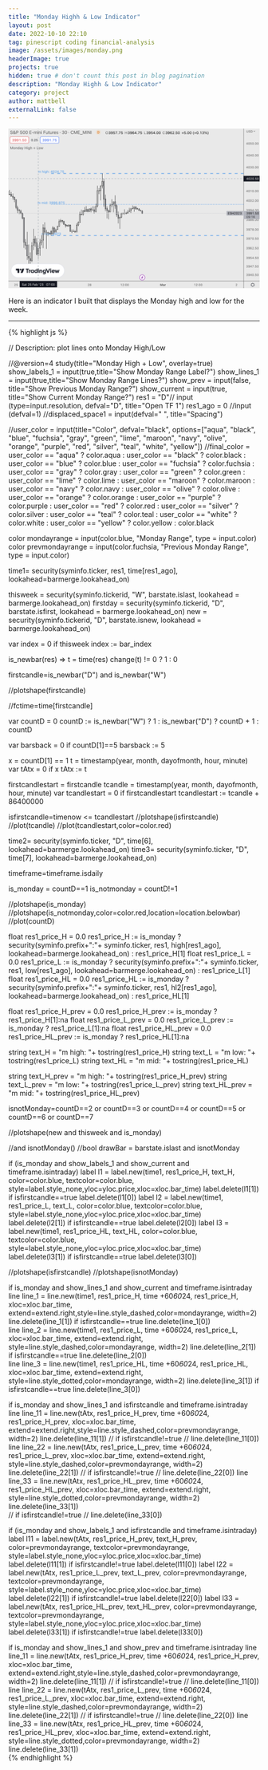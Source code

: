 ```yaml
---
title: "Monday Highh & Low Indicator"
layout: post
date: 2022-10-10 22:10
tag: pinescript coding financial-analysis
image: /assets/images/monday.png
headerImage: true
projects: true
hidden: true # don't count this post in blog pagination
description: "Monday Highh & Low Indicator"
category: project
author: mattbell
externalLink: false
---
```


![Screenshot](/assets/images/monday.png)

Here is an indicator I built that displays the Monday high and low for the week.




---

{% highlight js %}



// Description:  plot lines onto Monday High/Low

//@version=4
study(title="Monday High + Low", overlay=true)
show_labels_1 = input(true,title="Show Monday Range Label?")
show_lines_1 = input(true,title="Show Monday Range Lines?")
show_prev = input(false, title="Show Previous Monday Range?")
show_current = input(true, title="Show Current Monday Range?")
res1 = "D"// input (type=input.resolution, defval="D", title="Open TF 1")
res1_ago = 0 //input (defval=1)
//displaced_space1 = input(defval="                                                                                                                                                        ", title="Spacing")

//user_color = input(title="Color", defval="black", options=["aqua", "black", "blue", "fuchsia", "gray", "green", "lime", "maroon", "navy", "olive", "orange", "purple", "red", "silver", "teal", "white", "yellow"]) 
//final_color = user_color == "aqua" ? color.aqua : user_color == "black" ? color.black : user_color == "blue" ? color.blue : user_color == "fuchsia" ? color.fuchsia : user_color == "gray" ? color.gray : user_color == "green" ? color.green : user_color == "lime" ? color.lime : user_color == "maroon" ? color.maroon : user_color == "navy" ? color.navy : user_color == "olive" ? color.olive : user_color == "orange" ? color.orange : user_color == "purple" ? color.purple : user_color == "red" ? color.red : user_color == "silver" ? color.silver : user_color == "teal" ? color.teal : user_color == "white" ? color.white : user_color == "yellow" ? color.yellow : color.black

color mondayrange = input(color.blue, "Monday Range", type = input.color)
color prevmondayrange = input(color.fuchsia, "Previous Monday Range", type = input.color)

time1= security(syminfo.ticker, res1, time[res1_ago], lookahead=barmerge.lookahead_on)

thisweek = security(syminfo.tickerid, "W", barstate.islast, lookahead = barmerge.lookahead_on)
firstday = security(syminfo.tickerid, "D", barstate.isfirst, lookahead = barmerge.lookahead_on)
new = security(syminfo.tickerid, "D", barstate.isnew, lookahead = barmerge.lookahead_on)

var index = 0
if thisweek
    index := bar_index
    
is_newbar(res) =>
    t = time(res)
    change(t) != 0 ? 1 : 0
    
    
firstcandle=is_newbar("D") and is_newbar("W")

//plotshape(firstcandle)


//fctime=time[firstcandle]

var countD = 0
countD := is_newbar("W") ? 1 : is_newbar("D") ? countD + 1 : countD



var barsback = 0
if countD[1]==5
    barsback := 5
    

x = countD[1] == 1
t = timestamp(year, month, dayofmonth, hour, minute)
var tAtx = 0
if x
    tAtx := t
    

firstcandlestart = firstcandle
tcandle = timestamp(year, month, dayofmonth, hour, minute)
var tcandlestart = 0
if firstcandlestart
    tcandlestart := tcandle + 86400000
    

isfirstcandle=timenow <= tcandlestart
//plotshape(isfirstcandle)
//plot(tcandle)
//plot(tcandlestart,color=color.red)
    

time2= security(syminfo.ticker, "D", time[6], lookahead=barmerge.lookahead_on)
time3= security(syminfo.ticker, "D", time[7], lookahead=barmerge.lookahead_on)


timeframe=timeframe.isdaily

is_monday = countD==1
is_notmonday = countD!=1

//plotshape(is_monday)
//plotshape(is_notmonday,color=color.red,location=location.belowbar)
//plot(countD)

float res1_price_H = 0.0 
res1_price_H := is_monday ? security(syminfo.prefix+":"+ syminfo.ticker, res1, high[res1_ago], lookahead=barmerge.lookahead_on) : res1_price_H[1]
float res1_price_L = 0.0 
res1_price_L := is_monday ? security(syminfo.prefix+":"+ syminfo.ticker, res1, low[res1_ago],  lookahead=barmerge.lookahead_on) : res1_price_L[1]
float res1_price_HL = 0.0 
res1_price_HL := is_monday ? security(syminfo.prefix+":"+ syminfo.ticker, res1, hl2[res1_ago],  lookahead=barmerge.lookahead_on) : res1_price_HL[1]

float res1_price_H_prev = 0.0 
res1_price_H_prev := is_monday ? res1_price_H[1]:na
float res1_price_L_prev = 0.0 
res1_price_L_prev := is_monday ? res1_price_L[1]:na
float res1_price_HL_prev = 0.0 
res1_price_HL_prev := is_monday ? res1_price_HL[1]:na


string text_H = "m high: "+ tostring(res1_price_H)
string text_L = "m low: "+ tostring(res1_price_L)
string text_HL = "m mid: "+ tostring(res1_price_HL)

string text_H_prev = "m high: "+ tostring(res1_price_H_prev)
string text_L_prev = "m low: "+ tostring(res1_price_L_prev)
string text_HL_prev = "m mid: "+ tostring(res1_price_HL_prev)

isnotMonday=countD==2 or countD==3 or countD==4 or countD==5 or countD==6 or countD==7

//plotshape(new and thisweek and is_monday)

//and isnotMonday()
//bool drawBar = barstate.islast and isnotMonday



if (is_monday and show_labels_1 and show_current and timeframe.isintraday)
    label l1 = label.new(time1, res1_price_H, text_H,  color=color.blue, textcolor=color.blue, style=label.style_none,yloc=yloc.price,xloc=xloc.bar_time)
    label.delete(l1[1])
    if isfirstcandle==true
        label.delete(l1[0]) 
    label l2 = label.new(time1, res1_price_L, text_L,  color=color.blue, textcolor=color.blue, style=label.style_none,yloc=yloc.price,xloc=xloc.bar_time)
    label.delete(l2[1])
    if isfirstcandle==true
        label.delete(l2[0]) 
    label l3 = label.new(time1, res1_price_HL, text_HL,  color=color.blue, textcolor=color.blue, style=label.style_none,yloc=yloc.price,xloc=xloc.bar_time)
    label.delete(l3[1])
    if isfirstcandle==true
        label.delete(l3[0]) 


//plotshape(isfirstcandle)
//plotshape(isnotMonday)


if is_monday and show_lines_1 and show_current and timeframe.isintraday
    line line_1 = line.new(time1, res1_price_H, time +60*60*24, res1_price_H, xloc=xloc.bar_time, extend=extend.right,style=line.style_dashed,color=mondayrange, width=2)
    line.delete(line_1[1])
    if isfirstcandle==true
        line.delete(line_1[0])   
    line line_2 = line.new(time1, res1_price_L, time +60*60*24, res1_price_L, xloc=xloc.bar_time, extend=extend.right, style=line.style_dashed,color=mondayrange, width=2)
    line.delete(line_2[1])
    if isfirstcandle==true
        line.delete(line_2[0])   
    line line_3 = line.new(time1, res1_price_HL, time +60*60*24, res1_price_HL, xloc=xloc.bar_time, extend=extend.right, style=line.style_dotted,color=mondayrange, width=2)
    line.delete(line_3[1]) 
    if isfirstcandle==true
        line.delete(line_3[0])   
    
if is_monday and show_lines_1 and isfirstcandle and timeframe.isintraday
    line line_11 = line.new(tAtx, res1_price_H_prev, time +60*60*24, res1_price_H_prev, xloc=xloc.bar_time, extend=extend.right,style=line.style_dashed,color=prevmondayrange, width=2)
    line.delete(line_11[1])
//    if isfirstcandle!=true
//        line.delete(line_11[0])
    line line_22 = line.new(tAtx, res1_price_L_prev, time +60*60*24, res1_price_L_prev, xloc=xloc.bar_time, extend=extend.right, style=line.style_dashed,color=prevmondayrange, width=2)
    line.delete(line_22[1])
//    if isfirstcandle!=true
//        line.delete(line_22[0])
    line line_33 = line.new(tAtx, res1_price_HL_prev, time +60*60*24, res1_price_HL_prev, xloc=xloc.bar_time, extend=extend.right, style=line.style_dotted,color=prevmondayrange, width=2)
    line.delete(line_33[1])  
//    if isfirstcandle!=true
//        line.delete(line_33[0])


if (is_monday and show_labels_1 and isfirstcandle and timeframe.isintraday)
    label l11 = label.new(tAtx, res1_price_H_prev, text_H_prev,  color=prevmondayrange, textcolor=prevmondayrange, style=label.style_none,yloc=yloc.price,xloc=xloc.bar_time)
    label.delete(l11[1])
    if isfirstcandle!=true
        label.delete(l11[0]) 
    label l22 = label.new(tAtx, res1_price_L_prev, text_L_prev,  color=prevmondayrange, textcolor=prevmondayrange, style=label.style_none,yloc=yloc.price,xloc=xloc.bar_time)
    label.delete(l22[1])
    if isfirstcandle!=true
        label.delete(l22[0]) 
    label l33 = label.new(tAtx, res1_price_HL_prev, text_HL_prev,  color=prevmondayrange, textcolor=prevmondayrange, style=label.style_none,yloc=yloc.price,xloc=xloc.bar_time)
    label.delete(l33[1])
    if isfirstcandle!=true
        label.delete(l33[0]) 

if is_monday and show_lines_1 and show_prev and timeframe.isintraday
    line line_11 = line.new(tAtx, res1_price_H_prev, time +60*60*24, res1_price_H_prev, xloc=xloc.bar_time, extend=extend.right,style=line.style_dashed,color=prevmondayrange, width=2)
    line.delete(line_11[1])
//    if isfirstcandle!=true
//        line.delete(line_11[0])
    line line_22 = line.new(tAtx, res1_price_L_prev, time +60*60*24, res1_price_L_prev, xloc=xloc.bar_time, extend=extend.right, style=line.style_dashed,color=prevmondayrange, width=2)
    line.delete(line_22[1])
//    if isfirstcandle!=true
//        line.delete(line_22[0])
    line line_33 = line.new(tAtx, res1_price_HL_prev, time +60*60*24, res1_price_HL_prev, xloc=xloc.bar_time, extend=extend.right, style=line.style_dotted,color=prevmondayrange, width=2)
    line.delete(line_33[1])  
{% endhighlight %}
